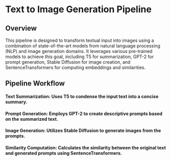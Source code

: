 # Text to Image Generation Pipeline

## Overview
This pipeline is designed to transform textual input into images using a combination of state-of-the-art models from natural language processing (NLP) and image generation domains. It leverages various pre-trained models to achieve this goal, including T5 for summarization, GPT-2 for prompt generation, Stable Diffusion for image creation, and SentenceTransformers for computing embeddings and similarities.

## Pipeline Workflow
#### Text Summarization: Uses T5 to condense the input text into a concise summary.
#### Prompt Generation: Employs GPT-2 to create descriptive prompts based on the summarized text.
#### Image Generation: Utilizes Stable Diffusion to generate images from the prompts.
####  Similarity Computation: Calculates the similarity between the original text and generated prompts using SentenceTransformers.
